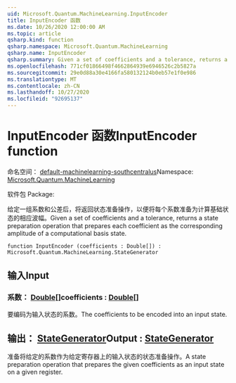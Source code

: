 ```yaml
---
uid: Microsoft.Quantum.MachineLearning.InputEncoder
title: InputEncoder 函数
ms.date: 10/26/2020 12:00:00 AM
ms.topic: article
qsharp.kind: function
qsharp.namespace: Microsoft.Quantum.MachineLearning
qsharp.name: InputEncoder
qsharp.summary: Given a set of coefficients and a tolerance, returns a state preparation operation that prepares each coefficient as the corresponding amplitude of a computational basis state.
ms.openlocfilehash: 771cf01866498f4662864939e6946526c2b5827a
ms.sourcegitcommit: 29e0d88a30e4166fa580132124b0eb57e1f0e986
ms.translationtype: MT
ms.contentlocale: zh-CN
ms.lasthandoff: 10/27/2020
ms.locfileid: "92695137"
---
```

# <a name="inputencoder-function"></a><span data-ttu-id="fc278-102">InputEncoder 函数</span><span class="sxs-lookup"><span data-stu-id="fc278-102">InputEncoder function</span></span>

<span data-ttu-id="fc278-103">命名空间： [default-machinelearning-southcentralus](xref:Microsoft.Quantum.MachineLearning)</span><span class="sxs-lookup"><span data-stu-id="fc278-103">Namespace: [Microsoft.Quantum.MachineLearning](xref:Microsoft.Quantum.MachineLearning)</span></span>

<span data-ttu-id="fc278-104">软件包 [](https://nuget.org/packages/)</span><span class="sxs-lookup"><span data-stu-id="fc278-104">Package: [](https://nuget.org/packages/)</span></span>


<span data-ttu-id="fc278-105">给定一组系数和公差后，将返回状态准备操作，以便将每个系数准备为计算基础状态的相应波幅。</span><span class="sxs-lookup"><span data-stu-id="fc278-105">Given a set of coefficients and a tolerance, returns a state preparation operation that prepares each coefficient as the corresponding amplitude of a computational basis state.</span></span>

```qsharp
function InputEncoder (coefficients : Double[]) : Microsoft.Quantum.MachineLearning.StateGenerator
```


## <a name="input"></a><span data-ttu-id="fc278-106">输入</span><span class="sxs-lookup"><span data-stu-id="fc278-106">Input</span></span>

### <a name="coefficients--double"></a><span data-ttu-id="fc278-107">系数： [Double](xref:microsoft.quantum.lang-ref.double)[]</span><span class="sxs-lookup"><span data-stu-id="fc278-107">coefficients : [Double](xref:microsoft.quantum.lang-ref.double)[]</span></span>

<span data-ttu-id="fc278-108">要编码为输入状态的系数。</span><span class="sxs-lookup"><span data-stu-id="fc278-108">The coefficients to be encoded into an input state.</span></span>



## <a name="output--stategenerator"></a><span data-ttu-id="fc278-109">输出： [StateGenerator](xref:Microsoft.Quantum.MachineLearning.StateGenerator)</span><span class="sxs-lookup"><span data-stu-id="fc278-109">Output : [StateGenerator](xref:Microsoft.Quantum.MachineLearning.StateGenerator)</span></span>

<span data-ttu-id="fc278-110">准备将给定的系数作为给定寄存器上的输入状态的状态准备操作。</span><span class="sxs-lookup"><span data-stu-id="fc278-110">A state preparation operation that prepares the given coefficients as an input state on a given register.</span></span>